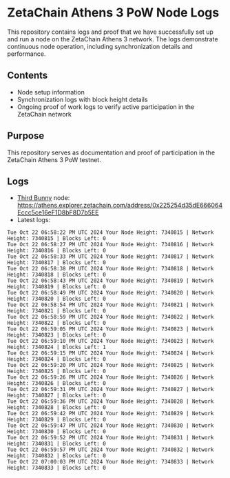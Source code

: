 # ZetaChain Athens 3 PoW Node Logs
This repository contains logs and proof that we have successfully set up and run a node on the ZetaChain Athens 3 network. The logs demonstrate continuous node operation, including synchronization details and performance.

## Contents
- Node setup information
- Synchronization logs with block height details
- Ongoing proof of work logs to verify active participation in the ZetaChain network

## Purpose
This repository serves as documentation and proof of participation in the ZetaChain Athens 3 PoW testnet.

## Logs

- [Third Bunny](https://thirdbunny.xyz/) node: https://athens.explorer.zetachain.com/address/0x225254d35dE666064Eccc5ce16eF1D8bF8D7b5EE
- Latest logs:
```
Tue Oct 22 06:58:22 PM UTC 2024 Your Node Height: 7340815 | Network Height: 7340815 | Blocks Left: 0
Tue Oct 22 06:58:27 PM UTC 2024 Your Node Height: 7340816 | Network Height: 7340816 | Blocks Left: 0
Tue Oct 22 06:58:33 PM UTC 2024 Your Node Height: 7340817 | Network Height: 7340817 | Blocks Left: 0
Tue Oct 22 06:58:38 PM UTC 2024 Your Node Height: 7340818 | Network Height: 7340818 | Blocks Left: 0
Tue Oct 22 06:58:43 PM UTC 2024 Your Node Height: 7340819 | Network Height: 7340819 | Blocks Left: 0
Tue Oct 22 06:58:49 PM UTC 2024 Your Node Height: 7340820 | Network Height: 7340820 | Blocks Left: 0
Tue Oct 22 06:58:54 PM UTC 2024 Your Node Height: 7340821 | Network Height: 7340821 | Blocks Left: 0
Tue Oct 22 06:58:59 PM UTC 2024 Your Node Height: 7340822 | Network Height: 7340822 | Blocks Left: 0
Tue Oct 22 06:59:05 PM UTC 2024 Your Node Height: 7340823 | Network Height: 7340823 | Blocks Left: 0
Tue Oct 22 06:59:10 PM UTC 2024 Your Node Height: 7340823 | Network Height: 7340824 | Blocks Left: 1
Tue Oct 22 06:59:15 PM UTC 2024 Your Node Height: 7340824 | Network Height: 7340824 | Blocks Left: 0
Tue Oct 22 06:59:20 PM UTC 2024 Your Node Height: 7340825 | Network Height: 7340825 | Blocks Left: 0
Tue Oct 22 06:59:26 PM UTC 2024 Your Node Height: 7340826 | Network Height: 7340826 | Blocks Left: 0
Tue Oct 22 06:59:31 PM UTC 2024 Your Node Height: 7340827 | Network Height: 7340827 | Blocks Left: 0
Tue Oct 22 06:59:36 PM UTC 2024 Your Node Height: 7340828 | Network Height: 7340828 | Blocks Left: 0
Tue Oct 22 06:59:42 PM UTC 2024 Your Node Height: 7340829 | Network Height: 7340829 | Blocks Left: 0
Tue Oct 22 06:59:47 PM UTC 2024 Your Node Height: 7340830 | Network Height: 7340830 | Blocks Left: 0
Tue Oct 22 06:59:52 PM UTC 2024 Your Node Height: 7340831 | Network Height: 7340831 | Blocks Left: 0
Tue Oct 22 06:59:57 PM UTC 2024 Your Node Height: 7340832 | Network Height: 7340832 | Blocks Left: 0
Tue Oct 22 07:00:03 PM UTC 2024 Your Node Height: 7340833 | Network Height: 7340833 | Blocks Left: 0
```
